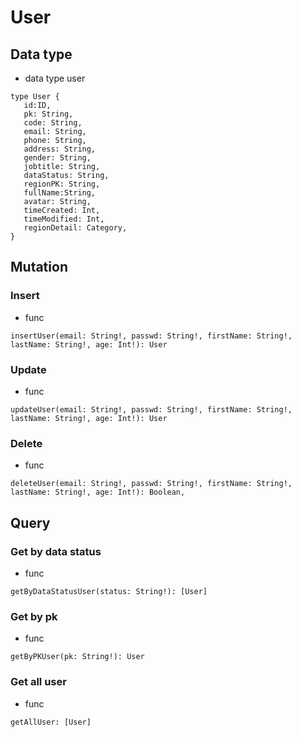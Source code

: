 # User
## Data type
* data type user
```
type User {
   id:ID,
   pk: String,
   code: String,
   email: String,
   phone: String,
   address: String,
   gender: String,
   jobtitle: String,
   dataStatus: String,
   regionPK: String,
   fullName:String,
   avatar: String,
   timeCreated: Int,
   timeModified: Int,
   regionDetail: Category,
}
```

## Mutation
### Insert
* func
```
insertUser(email: String!, passwd: String!, firstName: String!, lastName: String!, age: Int!): User
```

### Update
* func
```
updateUser(email: String!, passwd: String!, firstName: String!, lastName: String!, age: Int!): User
```

### Delete
* func
```
deleteUser(email: String!, passwd: String!, firstName: String!, lastName: String!, age: Int!): Boolean,
```

## Query
### Get by data status
* func
```
getByDataStatusUser(status: String!): [User]
```
### Get by pk
* func
```
getByPKUser(pk: String!): User
```
### Get all user 
* func
```
getAllUser: [User]
```